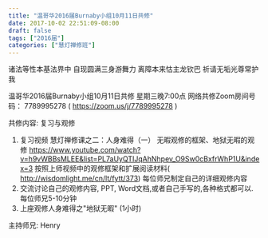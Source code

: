 ```yaml
---
title: "温哥华2016届Burnaby小组10月11日共修"
date: 2017-10-02 22:51:09-08:00
draft: false
tags: ["2016届"]
categories: ["慧灯禅修班"]
---
```

诸法等性本基法界中 自现圆满三身游舞力
离障本来怙主龙钦巴 祈请无垢光尊常护我

温哥华2016届Burnaby小组10月11日共修
星期三晚7:00点
网络共修Zoom房间号码： 7789995278 ( https://zoom.us/j/7789995278 )

共修内容: 
复习与观修
1)  复习视频 慧灯禅修课之二：人身难得（一）	无暇观修的框架、地狱无暇的观修 
https://www.youtube.com/watch?v=h9vWBBsMLEE&list=PL7aUyQTIJqAhNhpev_O9Sw0cBxfrWhP1U&index=3
按照上师视频中的观修框架和扩展阅读材料( http://wisdomlight.me/cn/lt/fytt/373) 每位师兄制定自己的详细观修内容
2) 交流讨论自己的观修内容, PPT, Word文档,或者自己手写的,各种格式都可以. 每位师兄5-10分钟
3) 上座观修人身难得之"地狱无暇" (1小时)

主持师兄: Henry
